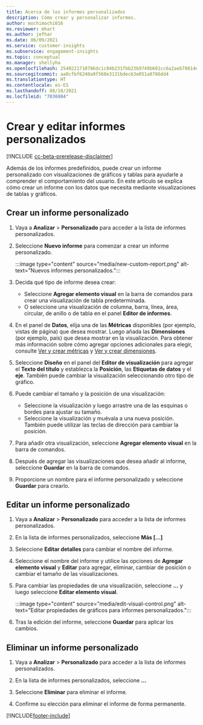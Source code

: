 ```yaml
---
title: Acerca de los informes personalizados
description: Cómo crear y personalizar informes.
author: mochimochi016
ms.reviewer: mhart
ms.author: jefhar
ms.date: 06/09/2021
ms.service: customer-insights
ms.subservice: engagement-insights
ms.topic: conceptual
ms.manager: shellyha
ms.openlocfilehash: 2540221710786dc1c84b231fbb23b9749b601cc6a2aeb78614e16002302a80a9
ms.sourcegitcommit: aa0cfbf6240a9f560e3131bdec63e051a8786dd4
ms.translationtype: HT
ms.contentlocale: es-ES
ms.lasthandoff: 08/10/2021
ms.locfileid: "7036984"
---
```

# <a name="create-and-edit-custom-reports"></a>Crear y editar informes personalizados

[!INCLUDE [cc-beta-prerelease-disclaimer](includes/cc-beta-prerelease-disclaimer.md)]

Además de los informes predefinidos, puede crear un informe personalizado con visualizaciones de gráficos y tablas para ayudarle a comprender el comportamiento del usuario. En este artículo se explica cómo crear un informe con los datos que necesita mediante visualizaciones de tablas y gráficos. 

## <a name="create-a-custom-report"></a>Crear un informe personalizado

1. Vaya a **Analizar** > **Personalizado** para acceder a la lista de informes personalizados.

1. Seleccione **Nuevo informe** para comenzar a crear un informe personalizado.

   :::image type="content" source="media/new-custom-report.png" alt-text="Nuevos informes personalizados.":::

1. Decida qué tipo de informe desea crear:

    - Seleccione **Agregar elemento visual** en la barra de comandos para crear una visualización de tabla predeterminada.
    - O seleccione una visualización de columna, barra, línea, área, circular, de anillo o de tabla en el panel **Editor de informes**.

1. En el panel de **Datos**, elija una de las **Métricas** disponibles (por ejemplo, vistas de página) que desea mostrar. Luego añada las **Dimensiones** (por ejemplo, país) que desea mostrar en la visualización. Para obtener más información sobre cómo agregar opciones adicionales para elegir, consulte [Ver y crear métricas](metrics.md) y [Ver y crear dimensiones](dimensions.md).

1. Seleccione **Diseño** en el panel del **Editor de visualización** para agregar el **Texto del título** y establezca la **Posición**, las **Etiquetas de datos** y el **eje**.  También puede cambiar la visualización seleccionando otro tipo de gráfico.

1. Puede cambiar el tamaño y la posición de una visualización:
   - Seleccione la visualización y luego arrastre una de las esquinas o bordes para ajustar su tamaño.
   - Seleccione la visualización y muévala a una nueva posición. También puede utilizar las teclas de dirección para cambiar la posición.
1. Para añadir otra visualización, seleccione **Agregar elemento visual** en la barra de comandos.
1. Después de agregar las visualizaciones que desea añadir al informe, seleccione **Guardar** en la barra de comandos.

1. Proporcione un nombre para el informe personalizado y seleccione **Guardar** para crearlo.
 
## <a name="edit-a-custom-report"></a>Editar un informe personalizado

1. Vaya a **Analizar** > **Personalizado** para acceder a la lista de informes personalizados.

1. En la lista de informes personalizados, seleccione **Más [...]** 

1. Seleccione **Editar detalles** para cambiar el nombre del informe.

1. Seleccione el nombre del informe y utilice las opciones de **Agregar elemento visual** y **Editar** para agregar, eliminar, cambiar de posición o cambiar el tamaño de las visualizaciones.

1. Para cambiar las propiedades de una visualización, seleccione **...** y luego seleccione **Editar elemento visual**.

   :::image type="content" source="media/edit-visual-control.png" alt-text="Editar propiedades de gráficos para informes personalizados.":::

1. Tras la edición del informe, seleccione **Guardar** para aplicar los cambios. 

## <a name="delete-a-custom-report"></a>Eliminar un informe personalizado

1. Vaya a **Analizar** > **Personalizado** para acceder a la lista de informes personalizados.

1. En la lista de informes personalizados, seleccione **...**

1. Seleccione **Eliminar** para eliminar el informe.

1. Confirme su elección para eliminar el informe de forma permanente.

[!INCLUDE[footer-include](../includes/footer-banner.md)]
